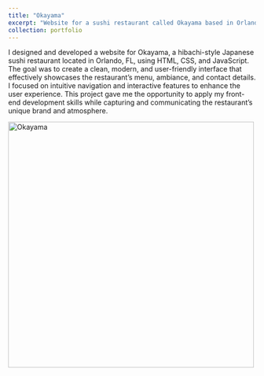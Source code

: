 ```yaml
---
title: "Okayama"
excerpt: "Website for a sushi restaurant called Okayama based in Orlando, FL. <br/><img src='/images/okayama.png' width='300'>"
collection: portfolio
---
```


I designed and developed a website for Okayama, a hibachi-style Japanese sushi restaurant located in Orlando, FL, using HTML, CSS, and JavaScript. The goal was to create a clean, modern, and user-friendly interface that effectively showcases the restaurant’s menu, ambiance, and contact details. I focused on intuitive navigation and interactive features to enhance the user experience. This project gave me the opportunity to apply my front-end development skills while capturing and communicating the restaurant’s unique brand and atmosphere.


<img src="/images/okayama.png" alt="Okayama" width="500">
